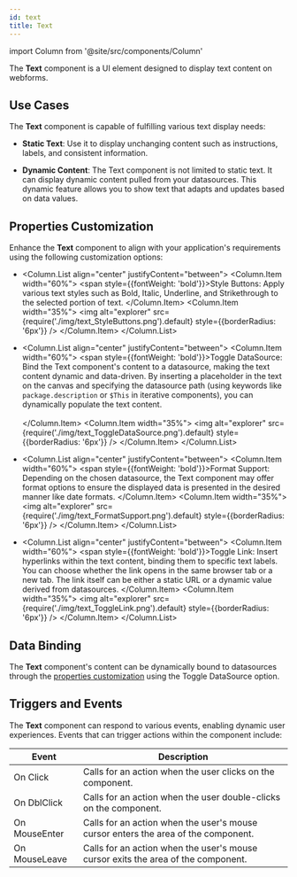 ```yaml
---
id: text
title: Text
---
```

import Column from '@site/src/components/Column'

The **Text** component is a UI element designed to display text content on webforms.


## Use Cases

The **Text** component is capable of fulfilling various text display needs:

- **Static Text**: Use it to display unchanging content such as instructions, labels, and consistent information.

- **Dynamic Content**: The Text component is not limited to static text. It can display dynamic content pulled from your datasources. This dynamic feature allows you to show text that adapts and updates based on data values.


## Properties Customization

Enhance the **Text** component to align with your application's requirements using the following customization options:

- <Column.List align="center" justifyContent="between">
	<Column.Item width="60%">
        <span style={{fontWeight: 'bold'}}>Style Buttons</span>: Apply various text styles such as Bold, Italic, Underline, and Strikethrough to the selected portion of text. 
	</Column.Item>
	<Column.Item width="35%">
        <img alt="explorer" src={require('./img/text_StyleButtons.png').default} style={{borderRadius: '6px'}} />
	</Column.Item>
</Column.List>

- <Column.List align="center" justifyContent="between">
	<Column.Item width="60%">
        <span style={{fontWeight: 'bold'}}>Toggle DataSource</span>: Bind the Text component's content to a datasource, making the text content dynamic and data-driven. By inserting a placeholder in the text on the canvas and specifying the datasource path (using keywords like <code>package.description</code> or <code>$This</code> in iterative components), you can dynamically populate the text content. <br/><br/>
	</Column.Item>
	<Column.Item width="35%">
        <img alt="explorer" src={require('./img/text_ToggleDataSource.png').default} style={{borderRadius: '6px'}} />
	</Column.Item>
</Column.List>

- <Column.List align="center" justifyContent="between">
    <Column.Item width="60%">
        <span style={{fontWeight: 'bold'}}>Format Support</span>: Depending on the chosen datasource, the Text component may offer format options to ensure the displayed data is presented in the desired manner like date formats.
    </Column.Item>
    <Column.Item width="35%">
        <img alt="explorer" src={require('./img/text_FormatSupport.png').default} style={{borderRadius: '6px'}} />
    </Column.Item>
</Column.List>

- <Column.List align="center" justifyContent="between">
    <Column.Item width="60%">
        <span style={{fontWeight: 'bold'}}>Toggle Link</span>: Insert hyperlinks within the text content, binding them to specific text labels. You can choose whether the link opens in the same browser tab or a new tab. The link itself can be either a static URL or a dynamic value derived from datasources.
    </Column.Item>
    <Column.Item width="35%">
        <img alt="explorer" src={require('./img/text_ToggleLink.png').default} style={{borderRadius: '6px'}} />
    </Column.Item>
</Column.List>

## Data Binding

The **Text** component's content can be dynamically bound to datasources through the [properties customization](#properties-customization) using the Toggle DataSource option. 

## Triggers and Events

The **Text** component can respond to various events, enabling dynamic user experiences. Events that can trigger actions within the component include:

|Event|Description|
|---|---|
|On Click| Calls for an action when the user clicks on the component. |
|On DblClick| Calls for an action when the user double-clicks on the component. |
|On MouseEnter| Calls for an action when the user's mouse cursor enters the area of the component. |
|On MouseLeave| Calls for an action when the user's mouse cursor exits the area of the component. |
